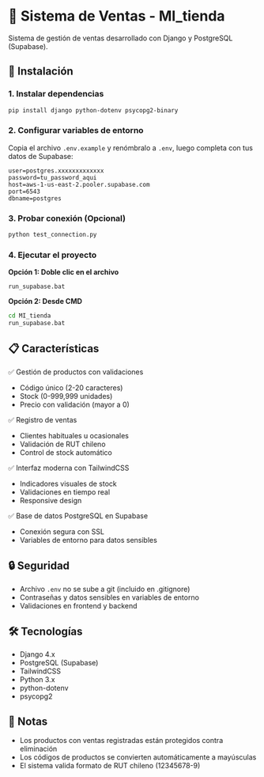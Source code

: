 # 🛒 Sistema de Ventas - MI_tienda

Sistema de gestión de ventas desarrollado con Django y PostgreSQL (Supabase).

## 🚀 Instalación

### 1. Instalar dependencias

```bash
pip install django python-dotenv psycopg2-binary
```

### 2. Configurar variables de entorno

Copia el archivo `.env.example` y renómbralo a `.env`, luego completa con tus datos de Supabase:

```env
user=postgres.xxxxxxxxxxxxx
password=tu_password_aqui
host=aws-1-us-east-2.pooler.supabase.com
port=6543
dbname=postgres
```

### 3. Probar conexión (Opcional)

```bash
python test_connection.py
```

### 4. Ejecutar el proyecto

**Opción 1: Doble clic en el archivo**
```
run_supabase.bat
```

**Opción 2: Desde CMD**
```bash
cd MI_tienda
run_supabase.bat
```

## 📋 Características

✅ Gestión de productos con validaciones
- Código único (2-20 caracteres)
- Stock (0-999,999 unidades)
- Precio con validación (mayor a 0)

✅ Registro de ventas
- Clientes habituales u ocasionales
- Validación de RUT chileno
- Control de stock automático

✅ Interfaz moderna con TailwindCSS
- Indicadores visuales de stock
- Validaciones en tiempo real
- Responsive design

✅ Base de datos PostgreSQL en Supabase
- Conexión segura con SSL
- Variables de entorno para datos sensibles

## 🔒 Seguridad

- Archivo `.env` no se sube a git (incluido en .gitignore)
- Contraseñas y datos sensibles en variables de entorno
- Validaciones en frontend y backend

## 🛠️ Tecnologías

- Django 4.x
- PostgreSQL (Supabase)
- TailwindCSS
- Python 3.x
- python-dotenv
- psycopg2

## 📝 Notas

- Los productos con ventas registradas están protegidos contra eliminación
- Los códigos de productos se convierten automáticamente a mayúsculas
- El sistema valida formato de RUT chileno (12345678-9)
